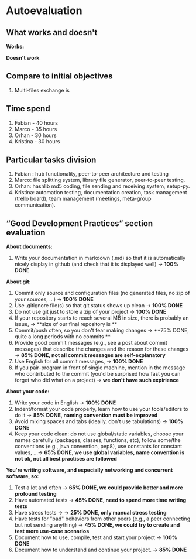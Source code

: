 # Autoevaluation

##  What works and doesn't

**Works:**

**Doesn't work**

## Compare to initial objectives
1. Multi-files exchange is 

## Time spend

1. Fabian - 40 hours
2. Marco - 35 hours
3. Orhan - 30 hours
4. Kristina - 30 hours

## Particular tasks division
1. Fabian : hub functionality, peer-to-peer architecture and testing
2. Marco: file splitting system, library file generator, peer-to-peer testing.
3. Orhan: hashlib md5 coding, file sending and receiving system, setup-py.
4. Kristina: automation testing, documentation creation, task management (trello board), team management (meetings, meta-group communication).

## “Good Development Practices” section evaluation

**About documents:**

1. Write your documentation in markdown (.md) so that it is automatically nicely display in github (and check that it is displayed well)
-> **100% DONE**


**About git:**


1. Commit only source and configuration files (no generated files, no zip of your sources, ...) -> **100% DONE**
2. Use .gitignore file(s) so that git status shows up clean -> **100% DONE**
3. Do not use git just to store a zip of your project -> **100% DONE**
4. If your repository starts to reach several MB in size, there is probably an issue, -> **size of our final repository is **
5. Commit/push often, so you don't fear making changes -> **75% DONE, quite a long periods with no commits **
6. Provide good commit messages (e.g., see a post about commit messages) that describe the changes and the reason for these changes -> **85% DONE, not all commit messages are self-explanatory**
7. Use English for all commit messages, -> **100% DONE**
8. If you pair-program in front of single machine, mention in the message who contributed to the commit (you'd be surprised how fast you can forget who did what on a project) -> **we don't have such expirience**


**About your code:**

1. Write your code in English -> **100% DONE**
2. Indent/format your code properly, learn how to use your tools/editors to do it -> **85% DONE, naming convention must be improved**
3. Avoid mixing spaces and tabs (ideally, don't use tabulations) -> **100% DONE**
4. Keep your code clean: do not use global/static variables, choose your names carefully (packages, classes, functions, etc), follow some/the conventions (e.g., java convention, pep8), use constants for constant values, ...-> **65% DONE, we use global variables, name convention is not ok, not all best practises are followed**


**You're writing software, and especially networking and concurrent software, so:**


1. Test a lot and often -> **65% DONE, we could provide better and more profound testing**
2. Have automated tests -> **45% DONE, need to spend more time writing tests**
3. Have stress tests -> -> **25% DONE, only manual stress testing**
4. Have tests for "bad" behaviors from other peers (e.g., a peer connecting but not sending anything) -> **45% DONE, we could try to create and test more use-case scenarios**
5. Document how to use, compile, test and start your project -> **100% DONE**
6. Document how to understand and continue your project. -> **85% DONE**